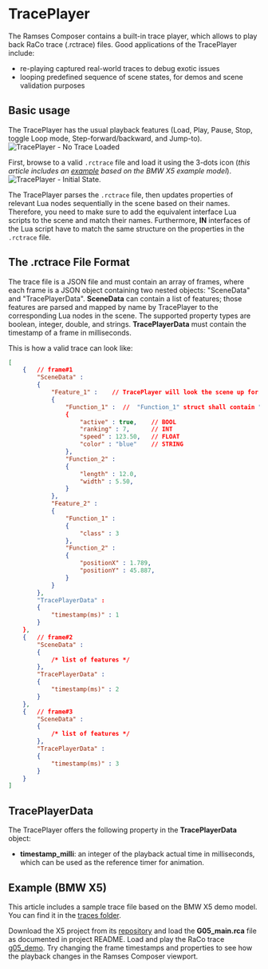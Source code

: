<!--
SPDX-License-Identifier: MPL-2.0

This file is part of Ramses Composer
(see https://github.com/COVESA/ramses-composer-docs).

This Source Code Form is subject to the terms of the Mozilla Public License, v. 2.0.
If a copy of the MPL was not distributed with this file, You can obtain one at http://mozilla.org/MPL/2.0/.
-->

# TracePlayer

The Ramses Composer contains a built-in trace player, which allows to play back RaCo trace (.rctrace) files.
Good applications of the TracePlayer include:
* re-playing captured real-world traces to debug exotic issues
* looping predefined sequence of scene states, for demos and scene validation purposes

## Basic usage

The TracePlayer has the usual playback features (Load, Play, Pause, Stop, toggle Loop mode, Step-forward/backward, and Jump-to).
![](docs/traceplayer_notrace.png "TracePlayer - No Trace Loaded")

First, browse to a valid `.rctrace` file and load it using the 3-dots icon (*this article includes an [example](#example-bmw-x5) based on the BMW X5 example model*).
![](docs/traceplayer_init.png "TracePlayer - Initial State").

The TracePlayer parses the `.rctrace` file, then updates properties of relevant Lua nodes sequentially in the scene based on their names. Therefore, you need to make sure to add the equivalent interface Lua scripts to the scene and match their names.
Furthermore, **IN** interfaces of the Lua script have to match the same structure on the properties in the `.rctrace` file.

## The .rctrace File Format

The trace file is a JSON file and must contain an array of frames, where each frame is a JSON object containing two nested objects: "SceneData" and "TracePlayerData".
**SceneData** can contain a list of features; those features are parsed and mapped by name by TracePlayer to the corresponding Lua nodes in the scene. The supported property types are boolean, integer, double, and strings.
**TracePlayerData** must contain the timestamp of a frame in milliseconds.

This is how a valid trace can look like:

```json
[
    {   // frame#1
        "SceneData" :
        {
            "Feature_1" :    // TracePlayer will look the scene up for a Lua node with the name "Feature_1". It shall have IN interface structs named "Function_1" and "Function_2"
            {
                "Function_1" :  //  "Function_1" struct shall contain "active", "ranking", "speed", and "color" IN properties with equivalent types
                {
                    "active" : true,    // BOOL
                    "ranking" : 7,      // INT
                    "speed" : 123.50,   // FLOAT
                    "color" : "blue"    // STRING
                },
                "Function_2" :
                {
                    "length" : 12.0,
                    "width" : 5.50,
                }
            },
            "Feature_2" :
            {
                "Function_1" :
                {
                    "class" : 3
                },
                "Function_2" :
                {
                    "positionX" : 1.789,
                    "positionY" : 45.887,
                }
            }
        },
        "TracePlayerData" :
        {
            "timestamp(ms)" : 1
        }
    },
    {   // frame#2
        "SceneData" :
        {
            /* list of features */
        },
        "TracePlayerData" :
        {
            "timestamp(ms)" : 2
        }
    },
    {   // frame#3
        "SceneData" :
        {
            /* list of features */
        },
        "TracePlayerData" :
        {
            "timestamp(ms)" : 3
        }
    }
]
```

## TracePlayerData

The TracePlayer offers the following property in the **TracePlayerData** object:
- **timestamp_milli**: an integer of the playback actual time in milliseconds, which can be used as the reference timer for animation.

## Example (BMW X5)

This article includes a sample trace file based on the BMW X5 demo model. You can find it in the
[traces folder](https://github.com/bmwcarit/ramses-composer-docs/tree/master/doc/advanced/traceplayer/traces).

Download the X5 project from its [repository](https://github.com/bmwcarit/digital-car-3d) and load the **G05_main.rca** file as documented in project README.
Load and play the RaCo trace [g05_demo](https://github.com/bmwcarit/ramses-composer-docs/tree/master/doc/advanced/traceplayer/traces/g05_demo.rctrace). Try changing the frame timestamps and properties to see how the playback changes in the Ramses Composer viewport.
